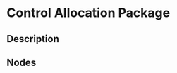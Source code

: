 # Control Allocation Package

## Description

<!-- The *nav_filters* package encapsulates the navigation filter algorithms and messages/services closely related to vehicle navigation. It is designed within the scope of live filter comparison and extensibility, such that new filters can be easily added with little effort (besides coding the algorithm itself, obviously).

The *sample_and_hold* node implements the simplest navigation filter, taking measurements and assigning these to the navigation state asynchronously, while the current state is published at a fixed frequency.

The *filter_handler* node is responsible for handling the different navigation filters' outputs, choosing which is redirected to the main navigation filter state, which is considered the true state of the vehicle from a control perspective. It is possible to define the default filter to be used and to change filters live, using a ROS service.

When implementing a new navigation filter algorithm in a new node, it is only required to:
- publish the navigation state to a topic with the ROS message `farol_msgs::msg::NavigationState`;
- add the new topic name to the list of subscribers of the *filter_handler* node (`nav.filter_handler.topics.subscribers`), in the *ros.yaml* configuration file;
- add the new filter name to the list of filters of the *filter_handler* node (`nav.filter_handler.filters`), in the *nav.yaml* configuration file;
- add the new node to the navigation launch file under `farol_bringup/launch/nav.launch.py`, similarly to the other algorithms' nodes. -->

## Nodes

<!-- * [filter_handler](filter_handler.md) -->
<!-- * [sample_and_hold](sample_and_hold.md) -->